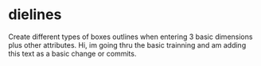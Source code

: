 # dielines
Create different types of boxes outlines when entering 3 basic dimensions plus other attributes.
Hi, im going thru the basic trainning and am adding this text as a basic change or commits.
